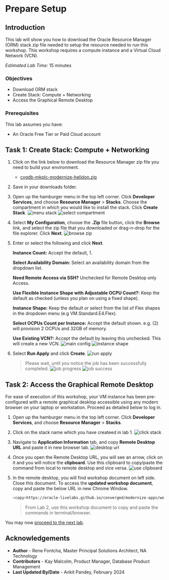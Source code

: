 # Prepare Setup

## Introduction
This lab will show you how to download the Oracle Resource Manager (ORM) stack zip file needed to setup the resource needed to run this workshop. This workshop requires a compute instance and a Virtual Cloud Network (VCN).

*Estimated Lab Time:* 15 minutes

### Objectives
- Download ORM stack
- Create Stack: Compute + Networking
- Access the Graphical Remote Desktop

### Prerequisites
This lab assumes you have:
- An Oracle Free Tier or Paid Cloud account

## Task 1: Create Stack: Compute + Networking

1.  Click on the link below to download the Resource Manager zip file you need to build your environment.

    - [cvgdb-mkplc-modernize-helidon.zip](https://c4u02.objectstorage.us-ashburn-1.oci.customer-oci.com/p/tfC_fKB7HB5Wo1pvpYu1fHifVw-E7MZruSx9l5J6ebjhGZOwsFawUiJlJhzgR7Hy/n/c4u02/b/hosted_workshops/o/stacks/cvgdb-mkplc-modernize-helidon.zip)

2.  Save in your downloads folder.

3. Open up the hamburger menu in the top left corner. Click **Developer Services**, and choose **Resource Manager** > **Stacks**. Choose the compartment in which you would like to install the stack. Click **Create Stack**.
    ![menu stack](images/menu-stack.png)
    ![select compartment](images/select-compartment.png)


3. Select **My Configuration**, choose the **.Zip** file button, click the **Browse** link, and select the zip file that you downloaded or drag-n-drop for the file explorer. Click **Next**.
    ![browse zip](images/browse-zip.png)

4. Enter or select the following and click **Next**.

    **Instance Count:** Accept the default, 1.

    **Select Availability Domain:** Select an availability domain from the dropdown list.

    **Need Remote Access via SSH?** Unchecked for Remote Desktop only Access.

    **Use Flexible Instance Shape with Adjustable OCPU Count?:** Keep the default as checked (unless you plan on using a fixed shape).

    **Instance Shape:** Keep the default or select from the list of Flex shapes in the dropdown menu (e.g VM.Standard.E4.Flex).

    **Select OCPUs Count per Instance:** Accept the default shown. e.g. (2) will provision 2 OCPUs and 32GB of memory. 

    **Use Existing VCN?:** Accept the default by leaving this unchecked. This will create a new VCN.
    ![main config](images/main-config.png)
    ![instance shape](images/instance-shape.png)


7. Select **Run Apply** and click **Create**.
    ![run apply](images/run-apply.png)

    > Please wait, until you notice the job has been successfully completed.
        ![job progress](images/job-in-progress.png)
        ![job success](images/job-success.png)


## Task 2: Access the Graphical Remote Desktop

For ease of execution of this workshop, your VM instance has been pre-configured with a remote graphical desktop accessible using any modern browser on your laptop or workstation. Proceed as detailed below to log in.

1. Open up the hamburger menu in the top left corner. Click **Developer Services**, and choose **Resource Manager** > **Stacks**.

2. Click on the stack name which you have createed in lab 1.
    ![click stack](images/click-stack.png)

3. Navigate to **Application Information** tab, and copy **Remote Desktop URL** and paste it in new browser tab.
    ![desktop url](images/desktop-url.png)
    
4. Once you open the Remote Desktop URL, you will see an arrow, click on it and you will notice the **clipboard**. Use this clipboard to copy/paste the command from local to remote desktop and vice versa.
    ![use clipboard](images/use-clipboard.png)

5. In the remote desktop, you will find workshop document on left side. Close this document. To access the **updated workshop document**, copy and paste the below URL in new Chrome Window.
    ```bash
    <copy>https://oracle-livelabs.github.io/converged/modernize-apps/workshops/freetier-weblogic-helidon-updated/</copy>
    ```

    > From Lab 2, use this workshop document to copy and paste the commands in terminal/browser.

You may now [proceed to the next lab](#next).

## Acknowledgements

* **Author** - Rene Fontcha, Master Principal Solutions Architect, NA Technology
* **Contributors** - Kay Malcolm, Product Manager, Database Product Management
* **Last Updated By/Date** - Ankit Pandey, February 2024
